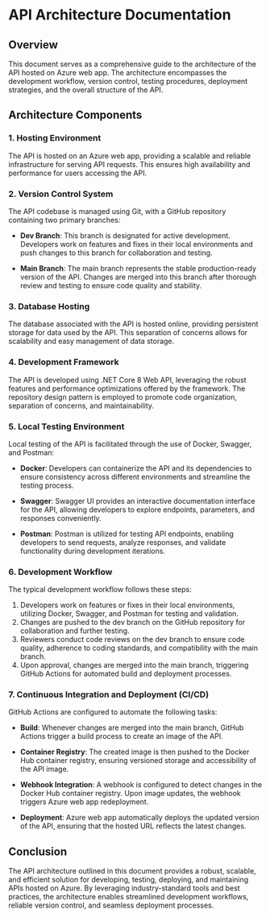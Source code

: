 # API Architecture Documentation

## Overview

This document serves as a comprehensive guide to the architecture of the API hosted on Azure web app. The architecture encompasses the development workflow, version control, testing procedures, deployment strategies, and the overall structure of the API.

## Architecture Components

### 1. Hosting Environment

The API is hosted on an Azure web app, providing a scalable and reliable infrastructure for serving API requests. This ensures high availability and performance for users accessing the API.

### 2. Version Control System

The API codebase is managed using Git, with a GitHub repository containing two primary branches:

- **Dev Branch**: This branch is designated for active development. Developers work on features and fixes in their local environments and push changes to this branch for collaboration and testing.
  
- **Main Branch**: The main branch represents the stable production-ready version of the API. Changes are merged into this branch after thorough review and testing to ensure code quality and stability.

### 3. Database Hosting

The database associated with the API is hosted online, providing persistent storage for data used by the API. This separation of concerns allows for scalability and easy management of data storage.

### 4. Development Framework

The API is developed using .NET Core 8 Web API, leveraging the robust features and performance optimizations offered by the framework. The repository design pattern is employed to promote code organization, separation of concerns, and maintainability.

### 5. Local Testing Environment

Local testing of the API is facilitated through the use of Docker, Swagger, and Postman:

- **Docker**: Developers can containerize the API and its dependencies to ensure consistency across different environments and streamline the testing process.
  
- **Swagger**: Swagger UI provides an interactive documentation interface for the API, allowing developers to explore endpoints, parameters, and responses conveniently.
  
- **Postman**: Postman is utilized for testing API endpoints, enabling developers to send requests, analyze responses, and validate functionality during development iterations.

### 6. Development Workflow

The typical development workflow follows these steps:

1. Developers work on features or fixes in their local environments, utilizing Docker, Swagger, and Postman for testing and validation.
2. Changes are pushed to the dev branch on the GitHub repository for collaboration and further testing.
3. Reviewers conduct code reviews on the dev branch to ensure code quality, adherence to coding standards, and compatibility with the main branch.
4. Upon approval, changes are merged into the main branch, triggering GitHub Actions for automated build and deployment processes.

### 7. Continuous Integration and Deployment (CI/CD)

GitHub Actions are configured to automate the following tasks:

- **Build**: Whenever changes are merged into the main branch, GitHub Actions trigger a build process to create an image of the API.
  
- **Container Registry**: The created image is then pushed to the Docker Hub container registry, ensuring versioned storage and accessibility of the API image.
  
- **Webhook Integration**: A webhook is configured to detect changes in the Docker Hub container registry. Upon image updates, the webhook triggers Azure web app redeployment.
  
- **Deployment**: Azure web app automatically deploys the updated version of the API, ensuring that the hosted URL reflects the latest changes.

## Conclusion

The API architecture outlined in this document provides a robust, scalable, and efficient solution for developing, testing, deploying, and maintaining APIs hosted on Azure. By leveraging industry-standard tools and best practices, the architecture enables streamlined development workflows, reliable version control, and seamless deployment processes.